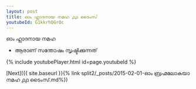 ```yaml
---
layout: post
title: ഓം ഹ്ലാദനായ നമഹ ൧൧ ടൈംസ്
youtubeId: G1kkrhQGrOc
---
```

 
 
 ഓം ഹ്ലാദനായ നമഹ 
 
 -  ആരാണ് സന്തോഷം സൃഷ്ടിക്കുന്നത് 
 
  
 
  
 
 
 
 
 
 


{% include youtubePlayer.html id=page.youtubeId %}
 
[Next]({{ site.baseurl }}{% link  split2/_posts/2015-02-01-ഓം ബ്രഹ്മലോകയാ നമഹ ൧൧ ടൈംസ്.md%})
 
